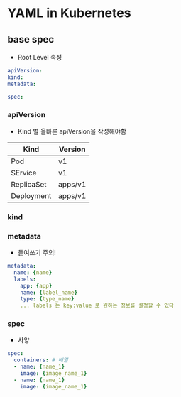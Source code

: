 # YAML in Kubernetes

## base spec

* Root Level 속성

```yaml
apiVersion:
kind:
metadata:

spec:
```

### apiVersion

* Kind 별 올바른 apiVersion을 작성해야함

| Kind | Version | 
| --- | --- | 
| Pod | v1 | 
| SErvice | v1 | 
| ReplicaSet | apps/v1 | 
| Deployment | apps/v1 | 
  
### kind

### metadata

* 들여쓰기 주의!

```yaml
metadata:
  name: {name}
  labels:
    app: {app}
    name: {label_name}
    type: {type_name}
    ... labels 는 key:value 로 원하는 정보를 설정할 수 있다
```


### spec

* 사양

```yaml
spec:
  containers: # 배열
  - name: {name_1}
    image: {image_name_1}
  - name: {name_1}
    image: {image_name_1}
```

